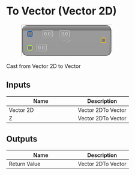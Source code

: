 # To Vector (Vector 2D)

<div align="left" data-full-width="false">

<figure><img src="../../../../api/Math/Conversions/To_Vector_(Vector_2D).png" alt=""><figcaption></figcaption></figure>

</div>

Cast from Vector 2D to Vector

## Inputs

<table><thead><tr><th width="170">Name</th><th>Description</th></tr></thead><tbody><tr><td>Vector 2D</td><td>Vector 2DTo Vector</td></tr><tr><td>Z</td><td>Vector 2DTo Vector</td></tr></tbody></table>

## Outputs

<table><thead><tr><th width="170">Name</th><th>Description</th></tr></thead><tbody><tr><td>Return Value</td><td>Vector 2DTo Vector</td></tr></tbody></table>
